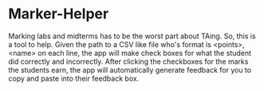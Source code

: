 # Marker-Helper
Marking labs and midterms has to be the worst part about TAing. So, this is a tool to help. Given the path to a CSV like file who's format is &lt;points>,&lt;name> on each line, the app will make check boxes for what the student did correctly and incorrectly. After clicking the checkboxes for the marks the students earn, the app will automatically generate feedback for you to copy and paste into their feedback box.
